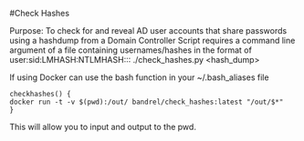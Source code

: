 #Check Hashes

Purpose: To check for and reveal AD user accounts that share passwords using a hashdump from a Domain Controller
Script requires a command line argument of a file containing usernames/hashes in the format of user:sid:LMHASH:NTLMHASH:::
./check_hashes.py <hash_dump>

If using Docker can use the bash function in your ~/.bash_aliases file

```
checkhashes() {
docker run -t -v $(pwd):/out/ bandrel/check_hashes:latest "/out/$*"
}
```

This will allow you to input and output to the pwd. 

